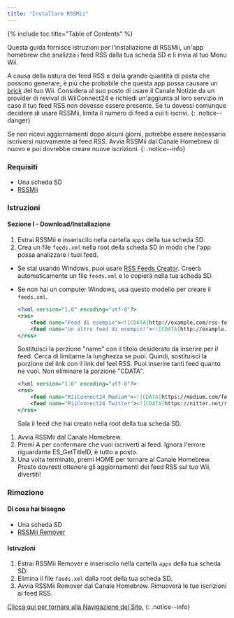 ```yaml
---
title: "Installare RSSMii"
---
```


{% include toc title="Table of Contents" %}

Questa guida fornisce istruzioni per l'installazione di RSSMii, un'app homebrew che analizza i feed RSS dalla tua scheda SD e li invia al tuo Menu Wii.

A causa della natura dei feed RSS e della grande quantità di posta che possono generare, è più che probabile che questa app possa causare un [brick](bricks#mail-brick) del tuo Wii. Considera al suo posto di usare il Canale Notizie da un provider di revival di WiiConnect24 e richiedi un'aggiunta al loro servizio in caso il tuo feed RSS non dovesse essere presente. Se tu dovessi comunque decidere di usare RSSMii, limita il numero di feed a cui ti iscrivi.
{: .notice--danger}

Se non ricevi aggiornamenti dopo alcuni giorni, potrebbe essere necessario iscriversi nuovamente ai feed RSS. Avvia RSSMii dal Canale Homebrew di nuovo e poi dovrebbe creare nuove iscrizioni.
{: .notice--info}

### Requisiti

* Una scheda SD
* [RSSMii](https://oscwii.org/library/app/rssmii)

### Istruzioni
#### Sezione I - Download/Installazione

1. Estrai RSSMii e inseriscilo nella cartella `apps` della tua scheda SD.
1. Crea un file `feeds.xml` nella root della scheda SD in modo che l'app possa analizzare i tuoi feed.

+ Se stai usando Windows, puoi usare [RSS Feeds Creator](https://github.com/RiiConnect24/rssmii/releases/download/v1.4.1/RSSFeedsCreator.bat). Creerà automaticamente un file `feeds.xml` e lo copierà nella tua scheda SD.

+ Se non hai un computer Windows, usa questo modello per creare il `feeds.xml`.

    ```xml
    <?xml version="1.0" encoding="utf-8"?>
    <rss>
        <feed name="Feed di esempio"><![CDATA[http://example.com/rss-feed]]></feed>
        <feed name="Un altro feed di esempio!"><![CDATA[http://example.com/another_rss-feed]]></feed>
    </rss>
    ```

    Sostituisci la porzione "name" con il titolo desiderato da inserire per il feed. Cerca di limitarne la lunghezza se puoi. Quindi, sostituisci la porzione del link con il link del feel RSS. Puoi inserire tanti feed quanto ne vuoi. Non eliminare la porzione "CDATA".

    ```xml
    <?xml version="1.0" encoding="utf-8"?>
    <rss>
        <feed name="RiiConnect24 Medium"><![CDATA[https://medium.com/feed/riiconnect24]]></feed>
        <feed name="RiiConnect24 Twitter"><![CDATA[https://nitter.net/riiconnect24/rss]]></feed>
    </rss>
    ```

    Sala il feed che hai creato nella root della tua scheda SD.

1. Avvia RSSMii dal Canale Homebrew.
1. Premi A per confermare che vuoi iscriverti ai feed. Ignora l'errore riguardante ES_GetTitleID, è tutto a posto.
1. Una volta terminato, premi HOME per tornare al Canale Homebrew. Presto dovresti ottenere gli aggiornamenti dei feed RSS sul tuo Wii, divertiti!

### Rimozione

#### Di cosa hai bisogno

* Una scheda SD
* [RSSMii Remover](https://oscwii.org/library/app/rssmii-remover)

#### Istruzioni

1. Estrai RSSMii Remover e inseriscilo nella cartella `apps` della tua scheda SD.
1. Elimina il file `feeds.xml` dalla root della tua scheda SD.
1. Avvia RSSMii Remover dal Canale Homebrew. Rimuoverà le tue iscrizioni ai feed RSS.

[Clicca qui per tornare alla Navigazione del Sito.](navigazione-sito)
{: .notice--info}
